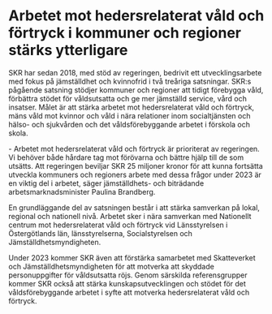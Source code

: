 # Arbetet mot hedersrelaterat våld och förtryck i kommuner och regioner stärks ytterligare

SKR har sedan 2018, med stöd av regeringen, bedrivit ett utvecklingsarbete med fokus på jämställdhet och kvinnofrid i två treåriga satsningar. SKR:s pågående satsning stödjer kommuner och regioner att tidigt förebygga våld, förbättra stödet för våldsutsatta och ge mer jämställd service, vård och insatser. Målet är att stärka arbetet mot hedersrelaterat våld och förtryck, mäns våld mot kvinnor och våld i nära relationer inom socialtjänsten och hälso\- och sjukvården och det våldsförebyggande arbetet i förskola och skola.

\- Arbetet mot hedersrelaterat våld och förtryck är prioriterat av regeringen. Vi behöver både hårdare tag mot förövarna och bättre hjälp till de som utsätts. Att regeringen beviljar SKR 25 miljoner kronor för att kunna fortsätta utveckla kommuners och regioners arbete med dessa frågor under 2023 är en viktig del i arbetet, säger jämställdhets\- och biträdande arbetsmarknadsminister Paulina Brandberg.

En grundläggande del av satsningen består i att stärka samverkan på lokal, regional och nationell nivå. Arbetet sker i nära samverkan med Nationellt centrum mot hedersrelaterat våld och förtryck vid Länsstyrelsen i Östergötlands län, länsstyrelserna, Socialstyrelsen och Jämställdhetsmyndigheten.

Under 2023 kommer SKR även att förstärka samarbetet med Skatteverket och Jämställdhetsmyndigheten för att motverka att skyddade personuppgifter för våldsutsatta röjs. Genom särskilda referensgrupper kommer SKR också att stärka kunskapsutvecklingen och stödet för det våldsförebyggande arbetet i syfte att motverka hedersrelaterat våld och förtryck.

